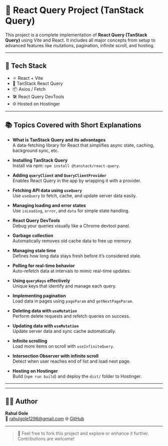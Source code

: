# 🧠 React Query Project (TanStack Query)

This project is a complete implementation of **React Query (TanStack Query)** using Vite and React. It includes all major concepts from setup to advanced features like mutations, pagination, infinite scroll, and hosting.

---

## 🧪 Tech Stack
- ⚛️ React + Vite
- 🧵 TanStack React Query
- 📦 Axios / Fetch
- 🛠 React Query DevTools
- 🌐 Hosted on Hostinger

---

## 📚 Topics Covered with Short Explanations

- **What is TanStack Query and its advantages**  
  A data-fetching library for React that simplifies async state, caching, background sync, etc.

- **Installing TanStack Query**  
  Install via npm: `npm install @tanstack/react-query`.

- **Adding `queryClient` and `QueryClientProvider`**  
  Enables React Query in the app by wrapping it with a provider.

- **Fetching API data using `useQuery`**  
  Use `useQuery` to fetch, cache, and update server data easily.

- **Managing loading and error states**  
  Use `isLoading`, `error`, and `data` for simple state handling.

- **React Query DevTools**  
  Debug your queries visually like a Chrome devtool panel.

- **Garbage collection**  
  Automatically removes old cache data to free up memory.

- **Managing stale time**  
  Defines how long data stays fresh before it’s considered stale.

- **Polling for real-time behavior**  
  Auto-refetch data at intervals to mimic real-time updates.

- **Using `queryKeys` effectively**  
  Unique keys that identify and manage each query.

- **Implementing pagination**  
  Load data in pages using `pageParam` and `getNextPageParam`.

- **Deleting data with `useMutation`**  
  Perform delete requests and refetch queries on success.

- **Updating data with `useMutation`**  
  Update server data and sync cache automatically.

- **Infinite scrolling**  
  Load more items on scroll with `useInfiniteQuery`.

- **Intersection Observer with infinite scroll**  
  Detect when user reaches end of list and load next page.

- **Hosting on Hostinger**  
  Build (`npm run build`) and deploy the `dist/` folder to Hostinger.

---

<!-- ## 🖥️ Live Demo
🌐 [View Live Site](https://your-live-link.com) -->

---

## 👨‍💻 Author

**Rahul Gole**  
📧 rahulgole1296@gmail.com 
🌐 [GitHub](https://github.com/RAHULGOLE123)

---

> 📝 Feel free to fork this project and explore or enhance it further. Contributions are welcome!
